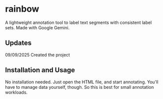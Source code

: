 # rainbow
A lightweight annotation tool to label text segments with consistent label sets.
Made with Google Gemini.

## Updates

09/09/2025      Created the project

## Installation and Usage

No installation needed. Just open the HTML file, and start annotating.
You'll have to manage data yourself, though.
So this is best for small annotation workloads.
